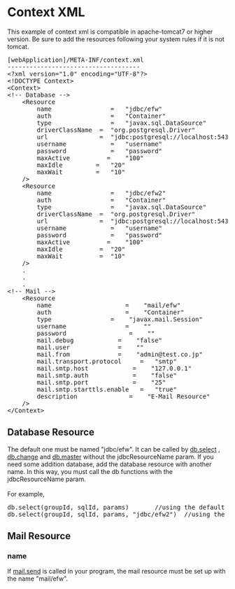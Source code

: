 <H1>Context XML</H1>
This example of context xml is compatible in apache-tomcat7 or higher version.
Be sure to add the resources following your system rules if it is not tomcat.<br>

<pre>
[webApplication]/META-INF/context.xml
------------------------------------
&lt;?xml version="1.0" encoding="UTF-8"?>
&lt;!DOCTYPE Context>
&lt;Context>
&lt;!-- Database -->
	&lt;Resource
		name				=	"jdbc/efw"
		auth				=	"Container"
		type				=	"javax.sql.DataSource"
		driverClassName	 =	"org.postgresql.Driver"
		url				 =	"jdbc:postgresql://localhost:5432/efw"
		username			=	"username"
		password			=	"password"
		maxActive		   =	"100"
		maxIdle		 	=	"20"
		maxWait		 	=	"10"
	/>
	&lt;Resource
		name				=	"jdbc/efw2"
		auth				=	"Container"
		type				=	"javax.sql.DataSource"
		driverClassName	 =	"org.postgresql.Driver"
		url				 =	"jdbc:postgresql://localhost:5432/efw2"
		username			=	"username"
		password			=	"password"
		maxActive		   =	"100"
		maxIdle			 =	"20"
		maxWait			 =	"10"
	/>
	.
	.
	.
&lt;!-- Mail -->
	&lt;Resource
        name       	    	 	=    "mail/efw" 
        auth       	    	 	=    "Container"
        type       	   	  	=    "javax.mail.Session"
        username   	    	 	=    ""
        password   	    		 =    ""
        mail.debug 	   	      =    "false"
        mail.user  	   	      =    ""
        mail.from  	   	      =    "admin@test.co.jp"
        mail.transport.protocol 	=	"smtp" 
        mail.smtp.host    		  =    "127.0.0.1"
        mail.smtp.auth    		  =    "false"
        mail.smtp.port    		  =    "25"
        mail.smtp.starttls.enable   =	"true"
        description        		 =    "E-Mail Resource"
    />
&lt;/Context>
</pre>
<h2>Database Resource</h2>

The default one must be named "jdbc/efw". It can be called by <a href="db.select.md">db.select</a> ,
 <a href="db.change.md">db.change</a> and <a href="db.master.md">db.master</a> without the jdbcResourceName param.
If you need some addition database, add the database resource with another name. In this way, you must call the db functions with the jdbcResourceName param.<br>
<br>
For example,<br>
<pre>
db.select(groupId, sqlId, params)		//using the default db resource "jdbc/efw"
db.select(groupId, sqlId, params, "jdbc/efw2")	//using the addition db resource "jdbc/efw2"
</pre>


<h2>Mail Resource</h2>

<h3>name</h3>
If <a href="mail.send.md">mail.send</a> is called in your program, the mail resource must be set up with the name "mail/efw".
